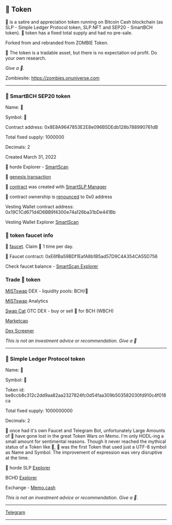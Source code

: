 ## 💩 Token

💩 is a satire and appreciation token running on Bitcoin Cash blockchain (as SLP - Simple Ledger Protocol token, SLP NFT and SEP20 - SmartBCH token). 💩 token has a fixed total supply and had no pre-sale. 

Forked from and rebranded from ZOMBIE Token. 

💩  The token is a tradable asset, but there is no expectation od profit. Do your own research.

_Give a 💩._

Zombiesite: https://zombies.onuniverse.com

----------------------------------------------------------------------------------------------

### 💩 SmartBCH SEP20 token

Name: 💩

Symbol: 💩

Contract address: 0x8E8A9647853E2E8e096B5DEdb128b788990761dB

Total fixed supply: 1000000

Decimals: 2

Created March 31, 2022

💩 horde Explorer - [SmartScan](https://www.smartscan.cash/address/0x8E8A9647853E2E8e096B5DEdb128b788990761dB)

💩 [genesis transaction](https://www.smartscan.cash/transaction/0x5ecc9a7676c4991989a6350e461c1ce32de15679eda968ca078ed905b26084de)

💩 [contract](https://github.com/mazetoken/zombie/blob/main/contracts/SmartSLP_v1.sol) was created with [SmartSLP Manager](https://smartbch.fountainhead.cash/smartslp/)

💩 contract ownership is [renounced](https://www.smartscan.cash/transaction/0x31d185d2a1136a3da6ab2352c1490315ffcc47fafea4abe2d503d5524188ff5d) to 0x0 address

Vesting Wallet contract address: 0x19C1Cd671d4D6BB9f4300e74a126ba31bDe441Bb

Vesting Wallet Explorer [SmartScan](https://www.smartscan.cash/address/0x19C1Cd671d4D6BB9f4300e74a126ba31bDe441Bb)

### 💩 token faucet info

💩 [faucet](https://segunda.github.io/segunda/faucet). Claim 💩 1 time per day.

💩 Faucet contract: 0xE6fBa59BDf1EafA8b1B5ad57D9C4A354CA55D756

Check faucet balance - [SmartScan Explorer](https://www.smartscan.cash/address/0xE6fBa59BDf1EafA8b1B5ad57D9C4A354CA55D756)

### Trade 💩 token

[MISTswap](https://app.mistswap.fi/swap) DEX - liquidity pools: BCH/💩

[MISTswap](https://analytics.mistswap.fi/tokens/0x80453ACDfE0073D6743B27D72e06F48777EeAd80) Analytics

[Swap Cat](https://swap.cat) OTC DEX - buy or sell 💩 for BCH (WBCH)

[Marketcap](https://www.marketcap.cash/token/💩)

[Dex Screener](https://dexscreener.com/smartbch/0x8e5edb62775c1cd003804ec2a8242e5e0393876b)

_This is not an investment advice or recommendation. Give a 💩_

----------------------------------------------------------------------------------------------

### 💩 Simple Ledger Protocol token

Name: 💩

Symbol: 💩

Token id: be8ccb8c312c2dd9aa82aa2327824fc0d54faa309b503582030fd910c4f018ca

Total fixed supply: 1000000000

Decimals: 2

💩 once had it's own Faucet and Telegram Bot, unfortunately Large Amounts of 💩 have gone lost in the great Token Wars on Memo. 
I'm only HODL-ing a small amount for sentimental reasons.
Though it never reached the mythical status of a Token like 🍺, 💩 was the first Token that used just a UTF-8 symbol as Name and Symbol. 
The improvement of expression was very disruptive at the time. 


💩 horde SLP [Explorer](https://slpexplorer.fountainhead.cash/#token/65a9499c560637cb31b0cde646eb1e3ae5899e78d03c1556a67f8645ecee5751)

BCHD [Explorer](https://explore.cash/mainnet/tx/65a9499c560637cb31b0cde646eb1e3ae5899e78d03c1556a67f8645ecee5751)

Exchange - [Memo.cash](https://memo.cash/token/65a9499c560637cb31b0cde646eb1e3ae5899e78d03c1556a67f8645ecee5751?for-sale)

_This is not an investment advice or recommendation. Give a 💩._

-----------------------------------------------------------------------------------------------

[Telegram](https://t.me/mazetokens)

-----------------------------------------------------------------------------------------------

